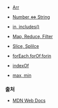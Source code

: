 - <a href="https://github.com/Jiyong95/Codingtest/blob/main/md_JS/Arr.md">Arr</a>

- <a href="https://github.com/Jiyong95/Codingtest/blob/main/md_JS/NumString.md">Number <=> String</a>

- <a href="https://github.com/Jiyong95/Codingtest/blob/main/md_JS/in.md">in, includes()</a>

- <a href="https://github.com/Jiyong95/Codingtest/blob/main/md_JS/map,reduce,filter.md">Map, Reduce, Filter</a>

- <a href="https://github.com/Jiyong95/Codingtest/blob/main/md_JS/slice,splice.md">Slice, Splilce</a>

- <a href="https://github.com/Jiyong95/Codingtest/blob/main/md_JS/forEach,forof.md">forEach,forOf,forin</a>

- <a href="https://github.com/Jiyong95/Codingtest/blob/main/md_JS/indexOf.md">indexOf</a>

- <a href="https://github.com/Jiyong95/Codingtest/blob/main/md_JS/Math.md">max, min</a>








### 출처
- <a href="https://developer.mozilla.org/ko/docs/Web/JavaScript/Reference/Operators/in">MDN Web Docs</a>